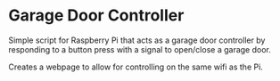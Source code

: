 # Garage Door Controller

Simple script for Raspberry Pi that acts as a garage door controller by responding to a button press with a signal to open/close a garage door.

Creates a webpage to allow for controlling on the same wifi as the Pi.
